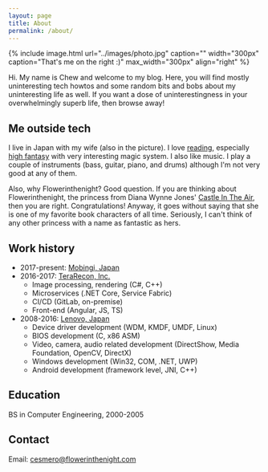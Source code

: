 ```yaml
---
layout: page
title: About
permalink: /about/
---
```


{% include image.html url="../images/photo.jpg" caption="" width="300px" caption="That's me on the right :)" max_width="300px" align="right" %}

Hi. My name is Chew and welcome to my blog. Here, you will find mostly uninteresting tech howtos and some random bits and bobs about my uninteresting life as well. If you want a dose of uninterestingness in your overwhelmingly superb life, then browse away!

## Me outside tech

I live in Japan with my wife (also in the picture). I love [reading](http://flowerinthenight.com/bookshelf/), especially [high fantasy](https://en.wikipedia.org/wiki/High_fantasy) with very interesting magic system. I also like music. I play a couple of instruments (bass, guitar, piano, and drums) although I'm not very good at any of them.

Also, why Flowerinthenight? Good question. If you are thinking about Flowerinthenight, the princess from Diana Wynne Jones' [Castle In The Air](https://en.wikipedia.org/wiki/Castle_in_the_Air_(novel)), then you are right. Congratulations! Anyway, it goes without saying that she is one of my favorite book characters of all time. Seriously, I can't think of any other princess with a name as fantastic as hers.

## Work history

* 2017-present: [Mobingi, Japan](https://mobingi.co.jp/)
* 2016-2017: [TeraRecon, Inc.](http://www.terarecon.com/)
  * Image processing, rendering (C#, C++)
  * Microservices (.NET Core, Service Fabric)
  * CI/CD (GitLab, on-premise)
  * Front-end (Angular, JS, TS)
* 2008-2016: [Lenovo, Japan](http://www.lenovo.com/jp/ja/)
  * Device driver development (WDM, KMDF, UMDF, Linux)
  * BIOS development (C, x86 ASM)
  * Video, camera, audio related development (DirectShow, Media Foundation, OpenCV, DirectX)
  * Windows development (Win32, COM, .NET, UWP)
  * Android development (framework level, JNI, C++)

## Education

BS in Computer Engineering, 2000-2005

## Contact

Email: [cesmero@flowerinthenight.com]

[cesmero@flowerinthenight.com]: mailto:cesmero@flowerinthenight.com
